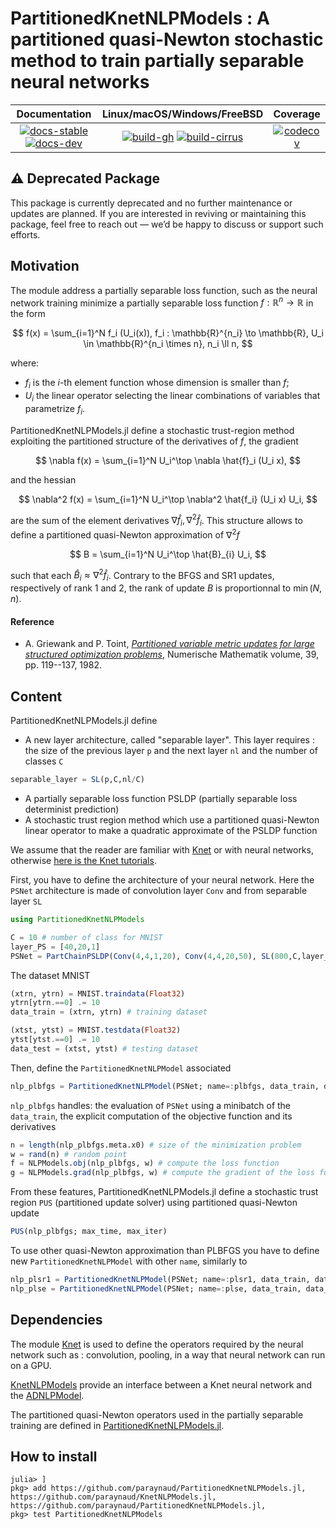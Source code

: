# PartitionedKnetNLPModels : A partitioned quasi-Newton stochastic method to train partially separable neural networks

| **Documentation** | **Linux/macOS/Windows/FreeBSD** | **Coverage** |
|:-----------------:|:-------------------------------:|:------------:|
| [![docs-stable][docs-stable-img]][docs-stable-url] [![docs-dev][docs-dev-img]][docs-dev-url] | [![build-gh][build-gh-img]][build-gh-url] [![build-cirrus][build-cirrus-img]][build-cirrus-url] | [![codecov][codecov-img]][codecov-url] | [![doi][doi-img]][doi-url] |

[docs-stable-img]: https://img.shields.io/badge/docs-stable-blue.svg
[docs-stable-url]: https://JuliaSmoothOptimizers.github.io/PartitionedKnetNLPModels.jl/stable
[docs-dev-img]: https://img.shields.io/badge/docs-dev-purple.svg
[docs-dev-url]: https://JuliaSmoothOptimizers.github.io/PartitionedKnetNLPModels.jl/dev
[build-gh-img]: https://github.com/JuliaSmoothOptimizers/PartitionedKnetNLPModels.jl/workflows/CI/badge.svg?branch=main
[build-gh-url]: https://github.com/JuliaSmoothOptimizers/PartitionedKnetNLPModels.jl/actions
[build-cirrus-img]: https://img.shields.io/cirrus/github/JuliaSmoothOptimizers/PartitionedKnetNLPModels.jl?logo=Cirrus%20CI
[build-cirrus-url]: https://cirrus-ci.com/github/JuliaSmoothOptimizers/PartitionedKnetNLPModels.jl
[codecov-img]: https://codecov.io/gh/JuliaSmoothOptimizers/PartitionedKnetNLPModels.jl/branch/main/graph/badge.svg
[codecov-url]: https://app.codecov.io/gh/JuliaSmoothOptimizers/PartitionedKnetNLPModels.jl

## ⚠️ Deprecated Package

This package is currently deprecated and no further maintenance or updates are planned. If you are interested in reviving or maintaining this package, feel free to reach out — we’d be happy to discuss or support such efforts.

## Motivation
The module address a partially separable loss function, such as the neural network training minimize a partially separable loss function $f: \mathbb{R}^n \to \mathbb{R}$ in the form

$$  
f(x) = \sum_{i=1}^N f_i (U_i(x)), f_i : \mathbb{R}^{n_i} \to \mathbb{R}, U_i \in \mathbb{R}^{n_i \times n}, n_i \ll n,
$$

where:
* $f_i$ is the $i$-th element function whose dimension is smaller than $f$;
* $U_i$ the linear operator selecting the linear combinations of variables that parametrize $f_i$.

PartitionedKnetNLPModels.jl define a stochastic trust-region method exploiting the partitioned structure of the derivatives of $f$, the gradient 

$$
\nabla f(x) = \sum_{i=1}^N U_i^\top \nabla \hat{f}_i (U_i x),
$$

and the hessian 

$$
\nabla^2 f(x) = \sum_{i=1}^N U_i^\top \nabla^2 \hat{f_i} (U_i x) U_i,
$$

are the sum of the element derivatives $\nabla \hat{f}_i, \nabla^2\hat{f}_i$.
This structure allows to define a partitioned quasi-Newton approximation of $\nabla^2 f$

$$
B = \sum_{i=1}^N U_i^\top \hat{B}_{i} U_i,
$$

such that each $\hat{B}_i \approx \nabla^2 \hat{f}_i$.
Contrary to the BFGS and SR1 updates, respectively of rank 1 and 2, the rank of update $B$ is proportionnal to $\min(N,n)$.

#### Reference
* A. Griewank and P. Toint, [*Partitioned variable metric updates for large structured optimization problems*](10.1007/BF01399316), Numerische Mathematik volume, 39, pp. 119--137, 1982.


## Content
PartitionedKnetNLPModels.jl define
- A new layer architecture, called "separable layer".
This layer requires : the size of the previous layer `p` and the next layer `nl` and the number of classes `C`
```julia
separable_layer = SL(p,C,nl/C)
```
- A partially separable loss function PSLDP (partially separable loss determinist prediction)
- A stochastic trust region method which use a partitioned quasi-Newton linear operator to make a quadratic approximate of the PSLDP function

We assume that the reader are familiar with [Knet](https://github.com/denizyuret/Knet.jl) or with neural networks, otherwise [here is the Knet tutorials](https://github.com/denizyuret/Knet.jl/).

First, you have to define the architecture of your neural network. Here the `PSNet` architecture is made of convolution layer `Conv` and from separable layer `SL`
```julia
using PartitionedKnetNLPModels

C = 10 # number of class for MNIST
layer_PS = [40,20,1] 
PSNet = PartChainPSLDP(Conv(4,4,1,20), Conv(4,4,20,50), SL(800,C,layer_PS[1]), SL(C*layer_PS[1],C,layer_PS[2]), SL(C*layer_PS[2],C,layer_PS[3];f=identity))
```

The dataset MNIST
```julia
(xtrn, ytrn) = MNIST.traindata(Float32)
ytrn[ytrn.==0] .= 10
data_train = (xtrn, ytrn) # training dataset

(xtst, ytst) = MNIST.testdata(Float32)
ytst[ytst.==0] .= 10
data_test = (xtst, ytst) # testing dataset
```
Then, define the `PartitionedKnetNLPModel` associated 
```julia
nlp_plbfgs = PartitionedKnetNLPModel(PSNet; name=:plbfgs, data_train, data_test)
```
`nlp_plbfgs` handles: the evaluation of `PSNet` using a minibatch of the `data_train`, the explicit computation of the objective function and its derivatives 
```julia
n = length(nlp_plbfgs.meta.x0) # size of the minimization problem
w = rand(n) # random point 
f = NLPModels.obj(nlp_plbfgs, w) # compute the loss function
g = NLPModels.grad(nlp_plbfgs, w) # compute the gradient of the loss function
```

From these features, PartitionedKnetNLPModels.jl define a stochastic trust region `PUS` (partitioned update solver) using partitioned quasi-Newton update
```julia
PUS(nlp_plbfgs; max_time, max_iter)
```

To use other quasi-Newton approximation than PLBFGS you have to define new `PartitionedKnetNLPModel` with other `name`, similarly to
```julia
nlp_plsr1 = PartitionedKnetNLPModel(PSNet; name=:plsr1, data_train, data_test)
nlp_plse = PartitionedKnetNLPModel(PSNet; name=:plse, data_train, data_test)
```

## Dependencies
The module [Knet](https://github.com/denizyuret/Knet.jl) is used to define the operators required by the neural network such as : convolution, pooling, in a way that neural network can run on a GPU.

[KnetNLPModels](https://github.com/paraynaud/KnetNLPModels.jl) provide an interface between a Knet neural network and the [ADNLPModel](https://github.com/JuliaSmoothOptimizers/ADNLPModels.jl).

The partitioned quasi-Newton operators used in the partially separable training are defined in [PartitionedKnetNLPModels.jl](https://github.com/paraynaud/PartitionedKnetNLPModels.jl).


## How to install
```
julia> ]
pkg> add https://github.com/paraynaud/PartitionedKnetNLPModels.jl, https://github.com/paraynaud/KnetNLPModels.jl, https://github.com/paraynaud/PartitionedKnetNLPModels.jl, 
pkg> test PartitionedKnetNLPModels
```
